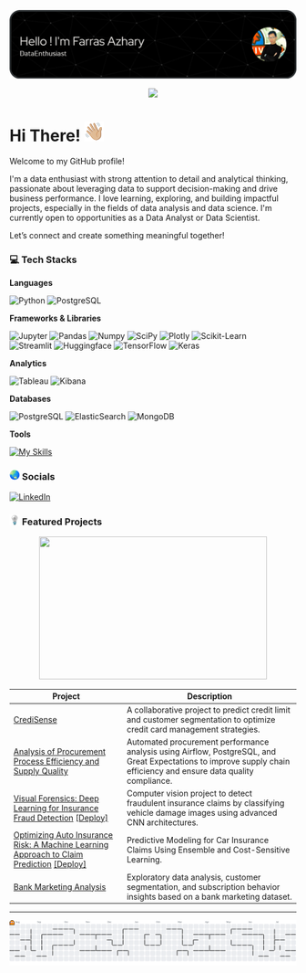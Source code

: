 ![Farras Azhary](img/header%20image.png)

<div align="center">
  <img src="https://profile-counter.glitch.me/farrazhary/count.svg?"  />
</div>

# Hi There! <img src="img/Wave.gif" width="35" height="35" />

Welcome to my GitHub profile!

I'm a data enthusiast with strong attention to detail and analytical thinking, passionate about leveraging data to support decision-making and drive business performance. I love learning, exploring, and building impactful projects, especially in the fields of data analysis and data science. I'm currently open to opportunities as a Data Analyst or Data Scientist.

Let’s connect and create something meaningful together!

### 💻 Tech Stacks

**Languages**

![Python](https://img.shields.io/badge/Python-FFD43B?style=for-the-badge&logo=python&logoColor=blue)
![PostgreSQL](https://img.shields.io/badge/PostgreSQL-316192?style=for-the-badge&logo=postgresql&logoColor=white)

**Frameworks & Libraries**

![Jupyter](https://img.shields.io/badge/Jupyter-F37626.svg?&style=for-the-badge&logo=Jupyter&logoColor=white)
![Pandas](https://img.shields.io/badge/Pandas-2C2D72?style=for-the-badge&logo=pandas&logoColor=white)
![Numpy](https://img.shields.io/badge/Numpy-777BB4?style=for-the-badge&logo=numpy&logoColor=white)
![SciPy](https://img.shields.io/badge/SciPy-654FF0?style=for-the-badge&logo=SciPy&logoColor=white)
![Plotly](https://img.shields.io/badge/Plotly-239120?style=for-the-badge&logo=plotly&logoColor=white)
![Scikit-Learn](https://img.shields.io/badge/scikit_learn-F7931E?style=for-the-badge&logo=scikit-learn&logoColor=white)
<br>
![Streamlit](https://img.shields.io/badge/Streamlit-FF4B4B?style=for-the-badge&logo=Streamlit&logoColor=white)
![Huggingface](https://img.shields.io/badge/-HuggingFace-FDEE21?style=for-the-badge&logo=HuggingFace&logoColor=black)
![TensorFlow](https://img.shields.io/badge/TensorFlow-FF6F00?style=for-the-badge&logo=TensorFlow&logoColor=white)
![Keras](https://img.shields.io/badge/Keras-FF0000?style=for-the-badge&logo=keras&logoColor=white)

**Analytics**

![Tableau](https://img.shields.io/badge/Tableau-E97627?style=for-the-badge&logo=Tableau&logoColor=white)
![Kibana](https://img.shields.io/badge/Kibana-005571?style=for-the-badge&logo=Kibana&logoColor=white)

**Databases**

![PostgreSQL](https://img.shields.io/badge/PostgreSQL-316192?style=for-the-badge&logo=postgresql&logoColor=white)
![ElasticSearch](https://img.shields.io/badge/Elastic_Search-005571?style=for-the-badge&logo=elasticsearch&logoColor=white)
![MongoDB](https://img.shields.io/badge/MongoDB-4EA94B?style=for-the-badge&logo=mongodb&logoColor=white)

**Tools**

[![My Skills](https://skillicons.dev/icons?i=pycharm,postgresql,git,docker&perline=4)](https://skillicons.dev)

### <img src="img/Globe.gif" width="18" height="18" /> Socials
[![LinkedIn](https://img.shields.io/badge/LinkedIn-%230077B5.svg?logo=linkedin&logoColor=white)](https://linkedin.com/in/farrasazhary) 

### <img src="img/bulbs.gif" width="18" height="18" /> Featured Projects

<div align="center">
  <img src="img/Cluster.gif" width="400" height="250" />
</div>

| Project                                                                                                                                                                                              | Description                                                                                                                          |
|------------------------------------------------------------------------------------------------------------------------------------------------------------------------------------------------------|--------------------------------------------------------------------------------------------------------------------------------------|
| [CrediSense](https://github.com/farrazhary/Credisense)                                                                                                                                               | A collaborative project to predict credit limit and customer segmentation to optimize credit card management strategies. |
| [Analysis of Procurement Process Efficiency and Supply Quality](https://github.com/farrazhary/Analysis-of-Procurement-Process-Efficiency-and-Supply-Quality)                                         | Automated procurement performance analysis using Airflow, PostgreSQL, and Great Expectations to improve supply chain efficiency and ensure data quality compliance. |
| [Visual Forensics: Deep Learning for Insurance Fraud Detection](https://github.com/farrazhary/Visual-Forensics) [[Deploy]](https://huggingface.co/spaces/farrashv8/Insurance-fraud-claim-prediction) | Computer vision project to detect fraudulent insurance claims by classifying vehicle damage images using advanced CNN architectures. |
| [Optimizing Auto Insurance Risk: A Machine Learning Approach to Claim Prediction](https://github.com/farrazhary/Optimizing-Auto-Insurance-Risk) [[Deploy]](https://huggingface.co/spaces/farrashv8/car-Insurance-claim-prediction)                                                     | Predictive Modeling for Car Insurance Claims Using Ensemble and Cost-Sensitive Learning.                                             |
| [Bank Marketing Analysis](https://github.com/farrazhary/Bank-Marketing-Analysis)                                                                                                                     | Exploratory data analysis, customer segmentation, and subscription behavior insights based on a bank marketing dataset.              |

***

<picture>
  <source media="(prefers-color-scheme: dark)" srcset="https://raw.githubusercontent.com/farrazhary/farrazhary/output/pacman-contribution-graph-dark.svg">
  <source media="(prefers-color-scheme: light)" srcset="https://raw.githubusercontent.com/farrazhary/farrazhary/output/pacman-contribution-graph.svg">
  <img alt="pacman contribution graph" src="https://raw.githubusercontent.com/farrazhary/farrazhary/output/pacman-contribution-graph.svg">
</picture>



